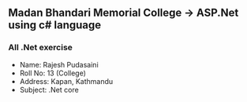 ## Madan Bhandari Memorial College -> ASP.Net using c# language
### All .Net exercise
- Name: Rajesh Pudasaini
- Roll No: 13 (College)
- Address: Kapan, Kathmandu
- Subject: .Net core 

